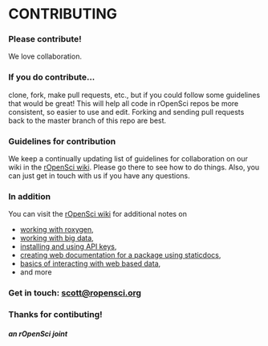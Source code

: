 # CONTRIBUTING #

### Please contribute! 
We love collaboration. 

### If you do contribute... 
clone, fork, make pull requests, etc., but if you could follow some guidelines that would be great!  This will help all code in rOpenSci repos be more consistent, so easier to use and edit.  Forking and sending pull requests back to the master branch of this repo are best. 

### Guidelines for contribution
We keep a continually updating list of guidelines for collaboration on our wiki in the [rOpenSci wiki](https://github.com/ropensci/rOpenSci/wiki/rOpenSci-Workflow-Document).  Please go there to see how to do things.  Also, you can just get in touch with us if you have any questions. 

### In addition
You can visit the [rOpenSci wiki](https://github.com/ropensci/rOpenSci/wiki) for additional notes on 

+ [working with roxygen](https://github.com/ropensci/rOpenSci/wiki/Documenting-with-Roxygen), 
+ [working with big data](https://github.com/ropensci/rOpenSci/wiki/Some-tips-on-working-with-big-data),
+ [installing and using API keys](https://github.com/ropensci/rOpenSci/wiki/Installation-and-use-of-API-keys), 
+ [creating web documentation for a package using staticdocs](https://github.com/ropensci/rOpenSci/wiki/Creating-web-documentation-for-a-package), 
+ [basics of interacting with web based data](https://github.com/ropensci/rOpenSci/wiki/Basics-of-interacting-with-web-based-data),
+  and more 

### Get in touch: [scott@ropensci.org](mailto:scott@ropensci.org)

### Thanks for contibuting!

##### an rOpenSci joint